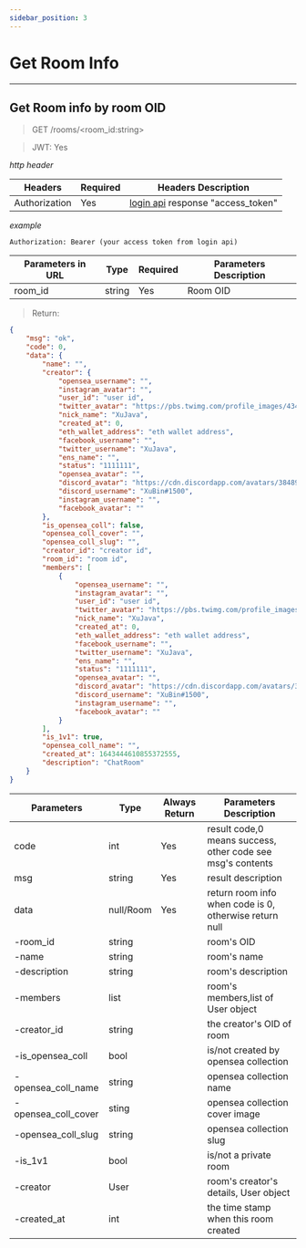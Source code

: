 ```yaml
---
sidebar_position: 3
---
```


# Get Room Info
___
## Get Room info by room OID
> GET /rooms/<room_id:string>

> JWT: Yes

*http header*

| Headers  | Required |  Headers Description|
| ------------- | ------------- |--------|
| Authorization  | Yes  |  [login api](/docs/Web3MQ-RESTFul-API/User/user-login#login-with-metamask-sign) response "access_token" |

*example*

```
Authorization: Bearer (your access token from login api)
```

| Parameters in URL | Type | Required |  Parameters Description|
| -----------|---- | ------------- |--------|
| room_id |string | Yes  |  Room OID  |

> Return:

```json
{
    "msg": "ok",
    "code": 0,
    "data": {
        "name": "",
        "creator": {
            "opensea_username": "",
            "instagram_avatar": "",
            "user_id": "user id",
            "twitter_avatar": "https://pbs.twimg.com/profile_images/434870163112869889/jL1GyLM9_400x400.png",
            "nick_name": "XuJava",
            "created_at": 0,
            "eth_wallet_address": "eth wallet address",
            "facebook_username": "",
            "twitter_username": "XuJava",
            "ens_name": "",
            "status": "1111111",
            "opensea_avatar": "",
            "discord_avatar": "https://cdn.discordapp.com/avatars/384890640573530113/8f52c8903295f6d90fcabf7e6d0fc110.png?size=1024",
            "discord_username": "XuBin#1500",
            "instagram_username": "",
            "facebook_avatar": ""
        },
        "is_opensea_coll": false,
        "opensea_coll_cover": "",
        "opensea_coll_slug": "",
        "creator_id": "creator id",
        "room_id": "room id",
        "members": [
            {
                "opensea_username": "",
                "instagram_avatar": "",
                "user_id": "user id",
                "twitter_avatar": "https://pbs.twimg.com/profile_images/434870163112869889/jL1GyLM9_400x400.png",
                "nick_name": "XuJava",
                "created_at": 0,
                "eth_wallet_address": "eth wallet address",
                "facebook_username": "",
                "twitter_username": "XuJava",
                "ens_name": "",
                "status": "1111111",
                "opensea_avatar": "",
                "discord_avatar": "https://cdn.discordapp.com/avatars/384890640573530113/8f52c8903295f6d90fcabf7e6d0fc110.png?size=1024",
                "discord_username": "XuBin#1500",
                "instagram_username": "",
                "facebook_avatar": ""
            }
        ],
        "is_1v1": true,
        "opensea_coll_name": "",
        "created_at": 1643444610855372555,
        "description": "ChatRoom"
    }
}
```

| Parameters | Type | Always Return |  Parameters Description|
| -----------|--- | ------------- |--------|
| code |int  | Yes  |  result code,0 means success, other code see msg's contents  |
| msg |string | Yes  | result description   |
| data | null/Room| Yes  | return room info when code is 0, otherwise return null |
| -room_id |string |   | room's OID |
| -name |string |   | room's name |
| -description |string |   | room's description |
| -members |list |   |room's members,list of User object |
| -creator_id |string |   | the creator's OID of room |
| -is_opensea_coll|bool  |   | is/not created by opensea collection |
| -opensea_coll_name |string |   | opensea collection name |
| -opensea_coll_cover|sting  |   | opensea collection cover image |
| -opensea_coll_slug |string |   | opensea collection slug |
| -is_1v1  |bool|   | is/not a private room |
| -creator| User |   | room's creator's details, User object |
| -created_at |int |   | the time stamp when this room created |
